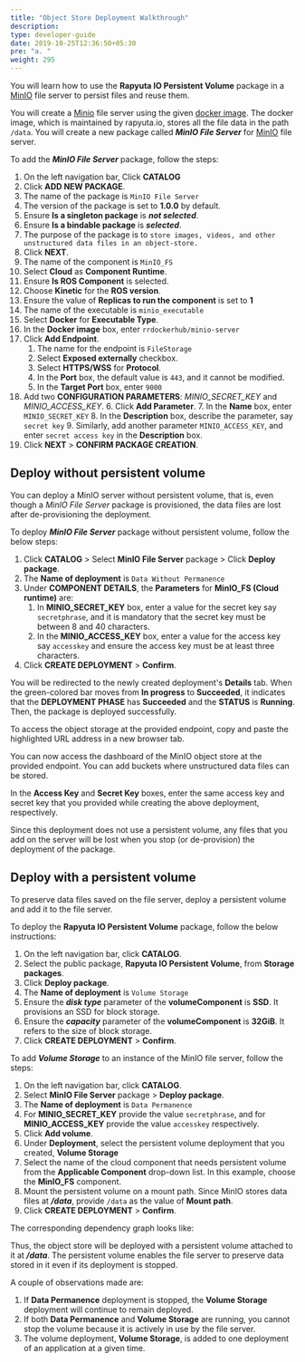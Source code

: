 ```yaml
---
title: "Object Store Deployment Walkthrough"
description:
type: developer-guide
date: 2019-10-25T12:36:50+05:30
pre: "a. "
weight: 295
---
```

You will learn how to use the **Rapyuta IO Persistent Volume** package in a [MinIO](https://www.minio.io/) file server to persist files and reuse them.

You will create a [Minio](https://www.minio.io/) file server using the given [docker image](https://hub.docker.com/r/rrdockerhub/minio-server/).
The docker image, which is maintained by rapyuta.io, stores all the file data in the path
`/data`. You will create a new package called ***MinIO File Server*** for [MinIO](https://www.minio.io/) file server.

To add the ***MinIO File Server*** package, follow the steps:

1. On the left navigation bar, Click **CATALOG**
2. Click **ADD NEW PACKAGE**.
3. The name of the package is `MinIO File Server`
4. The version of the package is set to **1.0.0** by default. 
5. Ensure **Is a singleton package** is ***not selected***.
6. Ensure **Is a bindable package** is ***selected***.
7. The purpose of the package is to `store images, videos, and other unstructured data files in an object-store.`
8. Click **NEXT**.
9.  The name of the component is `MinIO_FS`
11. Select **Cloud** as **Component Runtime**.
12. Ensure **Is ROS Component** is selected.
13. Choose **Kinetic** for the **ROS version**.
14. Ensure the value of **Replicas to run the component** is set to **1**
15. The name of the executable is `minio_executable`
16. Select **Docker** for **Executable Type**.
17. In the **Docker image** box, enter `rrdockerhub/minio-server`
18. Click **Add Endpoint**.
	1. The name for the endpoint is `FileStorage`
	2. Select **Exposed externally** checkbox.
	3. Select **HTTPS/WSS** for **Protocol**.
	4. In the **Port** box, the default value is `443`, and it cannot be modified.
	5. In the **Target Port** box, enter `9000`
19. Add two **CONFIGURATION PARAMETERS**: *MINIO_SECRET_KEY* and *MINIO_ACCESS_KEY*.
	6. Click **Add Parameter**.
	7. In the **Name** box, enter `MINIO_SECRET_KEY`
	8. In the **Description** box, describe the parameter, say `secret key`
	9. Similarly, add another parameter `MINIO_ACCESS_KEY`, and enter `secret access key` in the **Description** box.
20. Click **NEXT** > **CONFIRM PACKAGE CREATION**.

## Deploy without persistent volume
You can deploy a MinIO server without persistent volume,
that is, even though a *MinIO File Server* package is provisioned, the data files are lost after de-provisioning the deployment.

To deploy ***MinIO File Server*** package without persistent volume, follow the below steps:

1. Click **CATALOG** > Select **MinIO File Server** package > Click **Deploy package**.
2. The **Name of deployment** is `Data Without Permanence`
3. Under **COMPONENT DETAILS**, the **Parameters** for **MinIO_FS (Cloud runtime)** are:
	1. In **MINIO_SECRET_KEY** box, enter a value for the secret key say `secretphrase`, and it is mandatory that
       the secret key must be between 8 and 40 characters.
	2. In the **MINIO_ACCESS_KEY** box, enter a value for the access key say `accesskey` and ensure the access key must be at least three characters.
4. Click **CREATE DEPLOYMENT** > **Confirm**.

You will be redirected to the newly created deployment's **Details** tab. When the green-colored bar moves from **In progress** to **Succeeded**, it indicates that the **DEPLOYMENT PHASE** has **Succeeded** and the **STATUS** is **Running**. Then, the package is deployed successfully.

To access the object storage at the provided
endpoint, copy and paste the highlighted URL address in a new browser tab.

You can now access the dashboard of the MinIO object store at the provided endpoint. You can add buckets where unstructured data files can be stored.

In the **Access Key** and **Secret Key** boxes, enter the same access key and secret key that you provided while creating the above deployment, respectively.

Since this deployment does not use a persistent volume, any files that you add on the server will be lost when you stop (or de-provision) the deployment of the package.

## Deploy with a persistent volume
To preserve data files saved on the file server, deploy a persistent
volume and add it to the file server.

To deploy the **Rapyuta IO Persistent Volume** package, follow the below instructions:

1. On the left navigation bar, click **CATALOG**.
2. Select the public package, **Rapyuta IO Persistent Volume**, from **Storage packages**.
3. Click **Deploy package**.
4. The **Name of deployment** is `Volume Storage`
5. Ensure the ***disk type*** parameter of the **volumeComponent** is **SSD**. It provisions an SSD for block storage.
6. Ensure the ***capacity*** parameter of the **volumeComponent** is **32GiB**. It refers to the size of block storage.
7. Click **CREATE DEPLOYMENT** > **Confirm**.

To add ***Volume Storage*** to an instance of the MinIO file server, follow the steps:

1. On the left navigation bar, click **CATALOG**.
2. Select **MinIO File Server** package > **Deploy package**.
3. The **Name of deployment** is `Data Permanence`
3. For **MINIO_SECRET_KEY** provide the value `secretphrase`, and for **MINIO_ACCESS_KEY** provide the value `accesskey` respectively.
4. Click **Add volume**.
5. Under **Deployment**, select the persistent volume deployment that you created, **Volume Storage**
6. Select the name of the cloud component that needs persistent volume from the **Applicable Component** drop-down list. In this example, choose the **MinIO_FS** component.
7. Mount the persistent volume on a mount path. Since MinIO stores data files at ***/data***, provide `/data` as the value of **Mount path**.
8. Click **CREATE DEPLOYMENT** > **Confirm**.

The corresponding dependency graph looks like:
![]()

Thus, the object store will be deployed with a persistent volume
attached to it at ***/data***. The persistent volume enables the file
server to preserve data stored in it even if its deployment is stopped.

A couple of observations made are:

1. If **Data Permanence** deployment is stopped, the **Volume Storage** deployment will continue to remain deployed.
2. If both **Data Permanence** and **Volume Storage** are running, you cannot stop the volume because it is actively in use by the file server.
3. The volume deployment, **Volume Storage**, is added to one deployment of an application at a given time.
